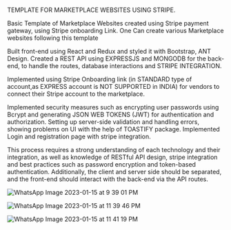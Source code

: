 TEMPLATE FOR MARKETPLACE WEBSITES USING STRIPE.

Basic Template of Marketplace Websites created using Stripe payment gateway, using Stripe onboarding Link.
One Can create various Marketplace websites following this template

Built front-end using React and Redux and styled it with Bootstrap, ANT Design.
Created a REST API using EXPRESSJS and MONGODB for the back-end, to handle the routes, database interactions and STRIPE INTEGRATION.

Implemented using Stripe Onboarding link (in STANDARD type of account,as EXPRESS account is NOT SUPPORTED in INDIA) for vendors to connect their Stripe account to the marketplace.

Implemented security measures such as encrypting user passwords using Bcrypt and generating JSON WEB TOKENS (JWT) for authentication and authorization.
Setting up server-side validation and handling errors, showing problems on UI with the help of TOASTIFY package.
Implemented Login and registration page with stripe integration.

This process requires a strong understanding of each technology and their integration, as well as knowledge of RESTful API design, stripe integration and best practices such as password encryption and token-based authentication.
Additionally, the client and server side should be separated, and the front-end should interact with the back-end via the API routes.

![WhatsApp Image 2023-01-15 at 9 39 01 PM](https://user-images.githubusercontent.com/86558899/212558886-55c6c276-01d9-43fd-a905-2980f8317c6e.jpeg)

![WhatsApp Image 2023-01-15 at 11 39 46 PM](https://user-images.githubusercontent.com/86558899/212559107-13afb762-4dda-4f79-ae7d-d42971cb1e4c.jpeg)

![WhatsApp Image 2023-01-15 at 11 41 19 PM](https://user-images.githubusercontent.com/86558899/212559113-079452e3-6b9d-48a5-af32-c37f2b538471.jpeg)
